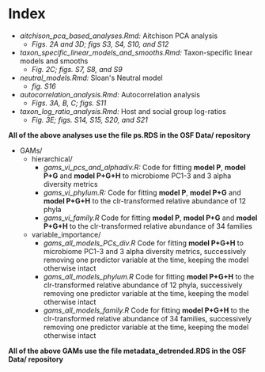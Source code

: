 
# Index
  * *aitchison_pca_based_analyses.Rmd:* Aitchison PCA analysis
    * *Figs. 2A and 3D; figs S3, S4, S10, and S12*  
  * *taxon_specific_linear_models_and_smooths.Rmd:* Taxon-specific linear models and smooths
    * *Fig. 2C; figs. S7, S8, and S9*
  * *neutral_models.Rmd:* Sloan's Neutral model 
    * *fig. S16*   
  * *autocorrelation_analysis.Rmd:* Autocorrelation analysis
    * *Figs. 3A, B, C; figs. S11*   
  * *taxon_log_ratio_analysis.Rmd:* Host and social group log-ratios
    * *Fig. 3E; figs. S14, S15, S20, and S21*
  
 **All of the above analyses use the file ps.RDS in the OSF Data/ repository**  
  
  * GAMs/
    * hierarchical/
      * *gams_vi_pcs_and_alphadiv.R:* Code for fitting **model P**, **model P+G** and **model P+G+H** to microbiome PC1-3 and 3 alpha diversity metrics
      * *gams_vi_phylum.R:* Code for fitting **model P**, **model P+G** and **model P+G+H** to the clr-transformed relative abundance of 12 phyla  
      * *gams_vi_family.R* Code for fitting **model P**, **model P+G** and **model P+G+H** to the clr-transformed relative abundance of 34 families
    * variable_importance/ 
      * *gams_all_models_PCs_div.R* Code for fitting **model P+G+H** to microbiome PC1-3 and 3 alpha diversity metrics, successively removing one predictor variable at the time, keeping the model otherwise intact
      * *gams_all_models_phylum.R* Code for fitting **model P+G+H** to the clr-transformed relative abundance of 12 phyla, successively removing one predictor variable at the time, keeping the model otherwise intact
      * *gams_all_models_family.R* Code for fitting **model P+G+H** to the clr-transformed relative abundance of 34 families, successively removing one predictor variable at the time, keeping the model otherwise intact
   
 **All of the above GAMs use the file metadata_detrended.RDS in the OSF Data/ repository**  

